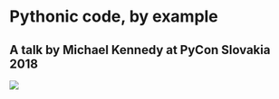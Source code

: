 # Pythonic code, by example 

## A talk by Michael Kennedy at PyCon Slovakia 2018

![](readme_resources/title_sm.png)
